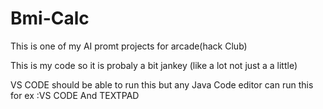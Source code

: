 # Bmi-Calc


This is one of my AI promt projects for arcade(hack Club)


This is my code so it is probaly a bit jankey (like a lot not just a a little)

VS CODE should be able to run this but any Java Code editor can run this for ex :VS CODE And TEXTPAD
